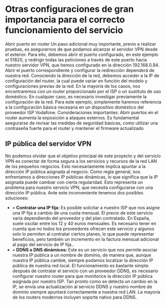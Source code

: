 # Otras configuraciones de gran importancia para el correcto funcionamiento del servicio

Abrir puerto en router
Un paso adicional muy importante, previo a realizar pruebas, es asegurarnos de que podamos alcanzar el servidor VPN desde el exterior. Para ello, debemos abrir el puerto configurado, en este ejemplo el 51820, y redirigir todas las peticiones a través de este puerto hacia nuestro servidor VPN, que hemos configurado en la dirección 192.168.0.94.
Abrir el puerto correspondiente y configurar la redirección dependerá de nuestra red. Conociendo la dirección de la red, debemos acceder a la IP de configuración del router, la cual puede variar en función del modelo y configuraciones previas de la red. En la mayoría de los casos, nos encontraremos con un router proporcionado por el ISP o un sustituto de uso doméstico. En cualquier caso, es necesario investigar previamente la configuración de la red.
Para este ejemplo, simplemente haremos referencia a la configuración básica necesaria en un dispositivo doméstico del proveedor ISP Vodafone.
Consideraciones importantes: Abrir puertos en el router aumenta la exposición a ataques externos. Es fundamental asegurarse de revisar las medidas de seguridad básicas, como utilizar una contraseña fuerte para el router y mantener el firmware actualizado

## IP pública del servidor VPN

No podemos olvidar que el objetivo principal de este proyecto y del servicio VPN es conectar de forma segura a los servicios y recursos de la red LAN de los pequeños negocios. Esto necesariamente implica apuntar a la dirección IP pública asignada al negocio. Como regla general, nos enfrentamos a direcciones IP públicas dinámicas, lo que significa que la IP asignada puede cambiar con cierta regularidad. Esto representa un problema para nuestro servicio VPN, que necesita configurarse con una dirección IP pública.
Ante este inconveniente tenemos dos posibles soluciones:
- •	**Contratar una IP fija:** Es posible solicitar a nuestro ISP que nos asigne una IP fija a cambio de una cuota mensual. El precio de este servicio varía dependiendo del proveedor y del plan contratado. En España, suele oscilar entre los 12 y 40 euros mensuales. Es necesario tener en cuenta que no todos los proveedores ofrecen este servicio y algunos solo lo permiten al contratar ciertos planes, lo que puede representar beneficios, pero también un incremento en la factura mensual adicional al pago del servicio de IP fija..
- •	**DDNS o DNS dinámicos:** Este es un servicio que nos permite asociar nuestra IP pública a un nombre de dominio, de manera que, aunque nuestra IP pública cambie, siempre podamos localizar la dirección IP pública de nuestra red local. El funcionamiento es bastante simple: después de contratar el servicio con un proveedor DDNS, es necesario configurar nuestro router para que monitorice la dirección IP pública asignada por nuestro ISP. Tan pronto como se detecta un cambio en la IP, se envía una actualización al servicio DDNS y nuestro nombre de dominio siempre apuntará correctamente a nuestra red LAN. La mayoría de los routers modernos incluyen soporte nativo para DDNS.
